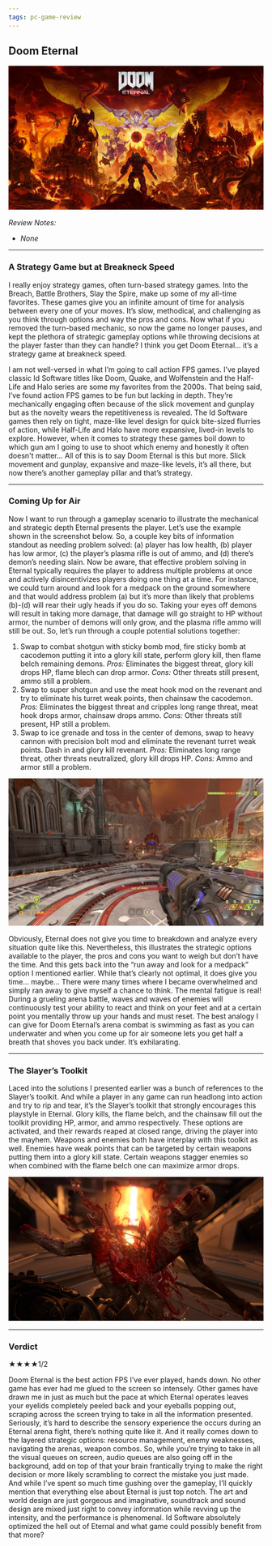 ```yaml
---
tags: pc-game-review
---
```


## Doom Eternal

![alt text](/images/Doom-Eternal/DE_titlecard.jpg)

_Review Notes:_
* _None_

---

### A Strategy Game but at Breakneck Speed
I really enjoy strategy games, often turn-based strategy games. Into the Breach, Battle Brothers, Slay the Spire, make up some of my all-time favorites. These games give you an infinite amount of time for analysis between every one of your moves. It’s slow, methodical, and challenging as you think through options and way the pros and cons. Now what if you removed the turn-based mechanic, so now the game no longer pauses, and kept the plethora of strategic gameplay options while throwing decisions at the player faster than they can handle? I think you get Doom Eternal… it’s a strategy game at breakneck speed.

I am not well-versed in what I’m going to call action FPS games. I’ve played classic Id Software titles like Doom, Quake, and Wolfenstein and the Half-Life and Halo series are some my favorites from the 2000s. That being said, I’ve found action FPS games to be fun but lacking in depth. They’re mechanically engaging often because of the slick movement and gunplay but as the novelty wears the repetitiveness is revealed. The Id Software games then rely on tight, maze-like level design for quick bite-sized flurries of action, while Half-Life and Halo have more expansive, lived-in levels to explore. However, when it comes to strategy these games boil down to which gun am I going to use to shoot which enemy and honestly it often doesn't matter... All of this is to say Doom Eternal is this but more. Slick movement and gunplay, expansive and maze-like levels, it’s all there, but now there’s another gameplay pillar and that’s strategy.

---

### Coming Up for Air

Now I want to run through a gameplay scenario to illustrate the mechanical and strategic depth Eternal presents the player. Let’s use the example shown in the screenshot below. So, a couple key bits of information standout as needing problem solved: (a) player has low health, (b) player has low armor, (c) the player’s plasma rifle is out of ammo, and (d) there’s demon’s needing slain. Now be aware, that effective problem solving in Eternal typically requires the player to address multiple problems at once and actively disincentivizes players doing one thing at a time. For instance, we could turn around and look for a medpack on the ground somewhere and that would address problem (a) but it’s more than likely that problems (b)-(d) will rear their ugly heads if you do so. Taking your eyes off demons will result in taking more damage, that damage will go straight to HP without armor, the number of demons will only grow, and the plasma rifle ammo will still be out. So, let’s run through a couple potential solutions together:

1.	Swap to combat shotgun with sticky bomb mod, fire sticky bomb at cacodemon putting it into a glory kill state, perform glory kill, then flame belch remaining demons. _Pros:_ Eliminates the biggest threat, glory kill drops HP, flame blech can drop armor. _Cons:_ Other threats still present, ammo still a problem.
2.	Swap to super shotgun and use the meat hook mod on the revenant and try to eliminate his turret weak points, then chainsaw the cacodemon. _Pros:_ Eliminates the biggest threat and cripples long range threat, meat hook drops armor, chainsaw drops ammo. _Cons:_ Other threats still present, HP still a problem. 
3.	Swap to ice grenade and toss in the center of demons, swap to heavy cannon with precision bolt mod and eliminate the revenant turret weak points. Dash in and glory kill revenant. _Pros:_ Eliminates long range threat, other threats neutralized, glory kill drops HP. _Cons:_ Ammo and armor still a problem.

![alt text](/images/Doom-Eternal/DE_scenario.jpg)

Obviously, Eternal does not give you time to breakdown and analyze every situation quite like this. Nevertheless, this illustrates the strategic options available to the player, the pros and cons you want to weigh but don’t have the time. And this gets back into the “run away and look for a medpack” option I mentioned earlier. While that’s clearly not optimal, it does give you time… maybe… There were many times where I became overwhelmed and simply ran away to give myself a chance to think. The mental fatigue is real! During a grueling arena battle, waves and waves of enemies will continuously test your ability to react and think on your feet and at a certain point you mentally throw up your hands and must reset. The best analogy I can give for Doom Eternal’s arena combat is swimming as fast as you can underwater and when you come up for air someone lets you get half a breath that shoves you back under. It’s exhilarating.

---

### The Slayer’s Toolkit

Laced into the solutions I presented earlier was a bunch of references to the Slayer’s toolkit. And while a player in any game can run headlong into action and try to rip and tear, it’s the Slayer’s toolkit that strongly encourages this playstyle in Eternal. Glory kills, the flame belch, and the chainsaw fill out the toolkit providing HP, armor, and ammo respectively. These options are activated, and their rewards reaped at closed range, driving the player into the mayhem. Weapons and enemies both have interplay with this toolkit as well. Enemies have weak points that can be targeted by certain weapons putting them into a glory kill state. Certain weapons stagger enemies so when combined with the flame belch one can maximize armor drops. 

![alt text](/images/Doom-Eternal/DE_glory.jpg)

---

### Verdict

★★★★1/2

Doom Eternal is the best action FPS I’ve ever played, hands down. No other game has ever had me glued to the screen so intensely. Other games have drawn me in just as much but the pace at which Eternal operates leaves your eyelids completely peeled back and your eyeballs popping out, scraping across the screen trying to take in all the information presented. Seriously, it’s hard to describe the sensory experience the occurs during an Eternal arena fight, there’s nothing quite like it. And it really comes down to the layered strategic options: resource management, enemy weaknesses, navigating the arenas, weapon combos. So, while you’re trying to take in all the visual queues on screen, audio queues are also going off in the background, add on top of that your brain frantically trying to make the right decision or more likely scrambling to correct the mistake you just made. And while I’ve spent so much time gushing over the gameplay, I’ll quickly mention that everything else about Eternal is just top notch. The art and world design are just gorgeous and imaginative, soundtrack and sound design are mixed just right to convey information while revving up the intensity, and the performance is phenomenal. Id Software absolutely optimized the hell out of Eternal and what game could possibly benefit from that more?
